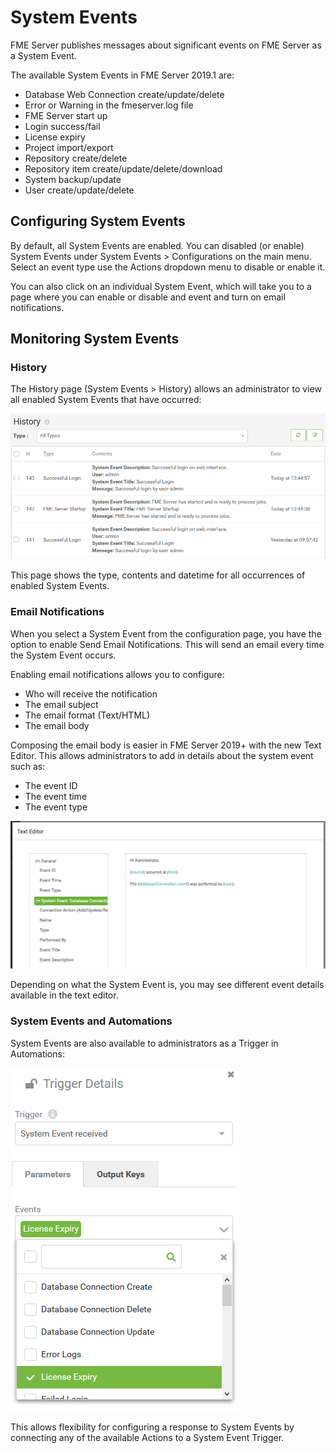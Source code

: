 # System Events #

FME Server publishes messages about significant events on FME Server as a System Event.

The available System Events in FME Server 2019.1 are:

- Database Web Connection create/update/delete
- Error or Warning in the fmeserver.log file
- FME Server start up
- Login success/fail
- License expiry
- Project import/export
- Repository create/delete
- Repository item create/update/delete/download
- System backup/update
- User create/update/delete


## Configuring System Events ##

By default, all System Events are enabled. You can disabled (or enable) System Events under System Events &gt; Configurations on the main menu. Select an event type use the Actions dropdown menu to disable or enable it.

You can also click on an individual System Event, which will take you to a page where you can enable or disable and event and turn on email notifications. 


## Monitoring System Events ##

### History ###

The History page (System Events &gt; History) allows an administrator to view all enabled System Events that have occurred:

![](./Images/6.999.SystemEventView.png)

This page shows the type, contents and datetime for all occurrences of enabled System Events.



### Email Notifications ###

When you select a System Event from the configuration page, you have the option to enable Send Email Notifications. This will send an email every time the System Event occurs.

Enabling email notifications allows you to configure:

- Who will receive the notification
- The email subject
- The email format (Text/HTML)
- The email body

Composing the email body is easier in FME Server 2019+ with the new Text Editor. This allows administrators to add in details about the system event such as:

- The event ID
- The event time
- The event type

![](./Images/6.021.SystemEventTextEditor.png)

Depending on what the System Event is, you may see different event details available in the text editor.


### System Events and Automations ###

System Events are also available to administrators as a Trigger in Automations:

![](./Images/6.999.SystemEventTrigger.png)

This allows flexibility for configuring a response to System Events by connecting any of the available Actions to a System Event Trigger.

